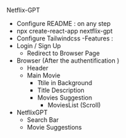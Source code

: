 Netflix-GPT 
- Configure README : on any step 
- npx create-react-app nextflix-gpt
-  Configure  Tailwindcss 
-Features  : 
- Login / Sign Up 
	-  Redirect to Browser Page 
- Browser (After the authentification   )
	-  Header 
	- Main Movie 
		-  Ttile in Background 
		-  Title Description 
		-  Movies Suggestion 
			-  MoviesList (Scroll)
-  NetflixGPT 
	- Search Bar
	-  Movie Suggestions 
